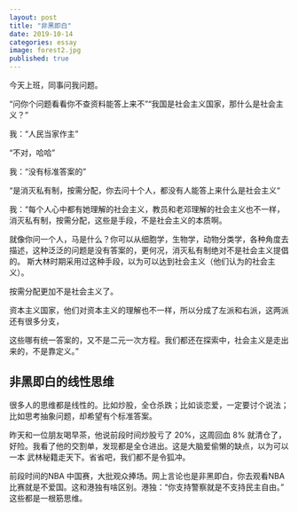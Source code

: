 ```yaml
---
layout: post
title: "非黑即白"
date: 2019-10-14
categories: essay
image: forest2.jpg 
published: true
---
```


今天上班，同事问我问题。

“问你个问题看看你不查资料能答上来不”“我国是社会主义国家，那什么是社会主义？”

我：“人民当家作主”

“不对，哈哈”

我：“没有标准答案的”

“是消灭私有制，按需分配，你去问十个人，都没有人能答上来什么是社会主义“

我：“每个人心中都有她理解的社会主义，教员和老邓理解的社会主义也不一样，消灭私有制，按需分配，这些是手段，不是社会主义的本质啊。

就像你问一个人，马是什么？你可以从细胞学，生物学，动物分类学，各种角度去描述，这种泛泛的问题是没有答案的，更何况，消灭私有制绝对不是社会主义提倡的。
斯大林时期采用过这种手段，以为可以达到社会主义（他们认为的社会主义）。

按需分配更加不是社会主义了。

资本主义国家，他们对资本主义的理解也不一样，所以分成了左派和右派，这两派还有很多分支，

这些哪有统一答案的，又不是二元一次方程。我们都还在探索中，社会主义是走出来的，不是靠定义。”

## 非黑即白的线性思维

很多人的思维都是线性的。比如炒股，全仓杀跌；比如谈恋爱，一定要讨个说法；比如思考抽象问题，却希望有个标准答案。

昨天和一位朋友喝早茶，他说前段时间炒股亏了 20%，这周回血 8% 就清仓了，好险。我看了他的交割单，发现都是全仓进出。这是大脑爱偷懒的缺点，以为可以一本
武林秘籍走天下。省省吧，我们都不是令狐冲。

前段时间的NBA 中国赛，大批观众捧场。网上言论也是非黑即白，你去观看NBA比赛就是不爱国。这和港独有啥区别。港独：“你支持警察就是不支持民主自由。”
这些都是一根筋思维。

